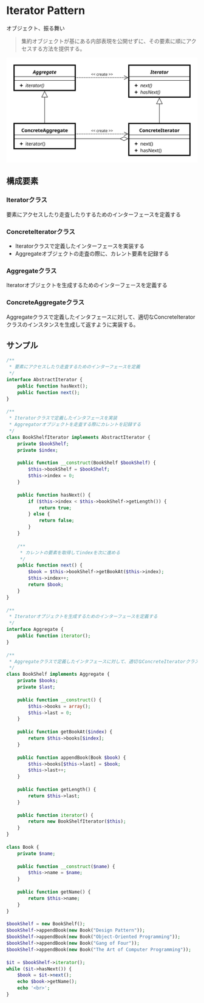 # Iterator Pattern

オブジェクト、振る舞い

> 集約オブジェクトが基にある内部表現を公開せずに、その要素に順にアクセスする方法を提供する。

![iterator-pattern](./img/Iterator_UML_class_diagram.svg)

## 構成要素

### Iteratorクラス

要素にアクセスしたり走査したりするためのインターフェースを定義する

### ConcreteIteratorクラス

- Iteratorクラスで定義したインターフェースを実装する
- Aggregateオブジェクトの走査の際に、カレント要素を記録する

### Aggregateクラス

Iteratorオブジェクトを生成するためのインターフェースを定義する

### ConcreteAggregateクラス

Aggregateクラスで定義したインタフェースに対して、適切なConcreteIteratorクラスのインスタンスを生成して返すように実装する。

## サンプル

```php
/**
 * 要素にアクセスしたり走査するためのインターフェースを定義
 */
interface AbstractIterator {
    public function hasNext();
    public function next();
}

/**
 * Iteratorクラスで定義したインタフェースを実装
 * Aggregatorオブジェクトを走査する際にカレントを記録する
 */
class BookShelfIterator implements AbstractIterator {
    private $bookShelf;
    private $index;

    public function __construct(BookShelf $bookShelf) {
        $this->bookShelf = $bookShelf;
        $this->index = 0;
    }

    public function hasNext() {
        if ($this->index < $this->bookShelf->getLength()) {
            return true;
        } else {
            return false;
        }
    }

    /**
     * カレントの要素を取得してindexを次に進める
     */
    public function next() {
        $book = $this->bookShelf->getBookAt($this->index);
        $this->index++;
        return $book;
    }
}

/**
 * Iteratorオブジェクトを生成するためのインターフェースを定義する
 */
interface Aggregate {
    public function iterator();
}

/**
 * Aggregateクラスで定義したインタフェースに対して、適切なConcreteIteratorクラスのインスタンスを生成して返すように実装する。
 */
class BookShelf implements Aggregate {
    private $books;
    private $last;

    public function __construct() {
        $this->books = array();
        $this->last = 0;
    }

    public function getBookAt($index) {
        return $this->books[$index];
    }

    public function appendBook(Book $book) {
        $this->books[$this->last] = $book;
        $this->last++;
    }

    public function getLength() {
        return $this->last;
    }

    public function iterator() {
        return new BookShelfIterator($this);
    }
}

class Book {
    private $name;
    
    public function __construct($name) {
        $this->name = $name;
    }

    public function getName() {
        return $this->name;
    }
}

$bookShelf = new BookShelf();
$bookShelf->appendBook(new Book("Design Pattern"));
$bookShelf->appendBook(new Book("Object-Oriented Programming"));
$bookShelf->appendBook(new Book("Gang of Four"));
$bookShelf->appendBook(new Book("The Art of Computer Programming"));

$it = $bookShelf->iterator();
while ($it->hasNext()) {
    $book = $it->next();
    echo $book->getName();
    echo '<br>';
}
```